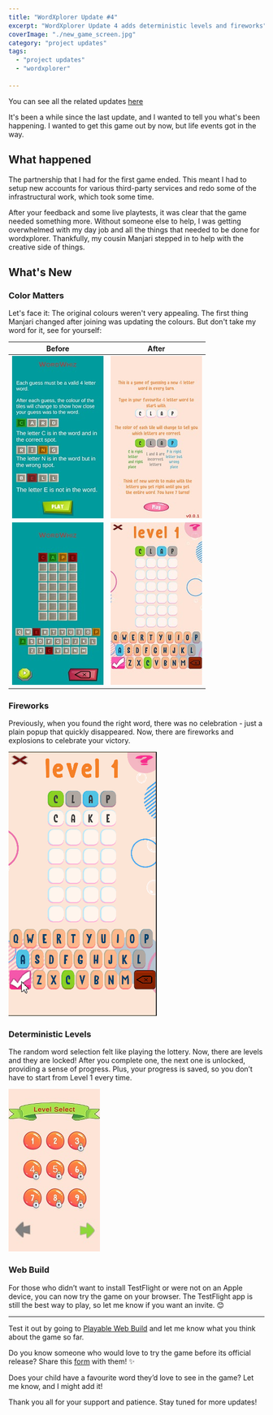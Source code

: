 ```yaml
---
title: "WordXplorer Update #4"
excerpt: "WordXplorer Update 4 adds deterministic levels and fireworks"
coverImage: "./new_game_screen.jpg"
category: "project updates"
tags:
  - "project updates"
  - "wordxplorer"

---
```


You can see all the related updates [here](/tags/wordxplorer)

It's been a while since the last update, and I wanted to tell you what's been happening. I wanted to get this game out by now, but life events got in the way.

## What happened

The partnership that I had for the first game ended. This meant I had to setup new accounts for various third-party services and redo some of the infrastructural work, which took some time.

After your feedback and some live playtests, it was clear that the game needed something more. Without someone else to help, I was getting overwhelmed with my day job and all the things that needed to be done for wordxplorer. Thankfully, my cousin Manjari stepped in to help with the creative side of things.

## What's New

### Color Matters

Let's face it: The original colours weren't very appealing. The first thing Manjari changed after joining was updating the colours. But don't take my word for it, see for yourself:

|                       Before                       |                       After                        |
|:--------------------------------------------------:|:--------------------------------------------------:|
| ![Old Instructions Screen](./old_instructions.jpg) | ![New Instructions Screen](./new_instructions.jpg) |
|     ![Old Game Screen](./old_game_screen.jpg)      |     ![New Game Screen](./new_game_screen.jpg)      |

### Fireworks

Previously, when you found the right word, there was no celebration - just a plain popup that quickly disappeared. Now, there are fireworks and explosions to celebrate your victory.

![Fireworks](./fireworks.gif)

### Deterministic Levels

The random word selection felt like playing the lottery. Now, there are levels and they are locked! After you complete one, the next one is unlocked, providing a sense of progress. Plus, your progress is saved, so you don’t have to start from Level 1 every time.

![Level Selection Screen](./level_screen.jpg)

### Web Build

For those who didn’t want to install TestFlight or were not on an Apple device, you can now try the game on your browser. The TestFlight app is still the best way to play, so let me know if you want an invite. 😊

---

Test it out by going to [Playable Web Build](https://golden-pony-d2c3f0.netlify.app/) and let me know what you think about the game so far.

Do you know someone who would love to try the game before its official release? Share this [form](https://tally.so/r/wverVQ) with them! ✨

Does your child have a favourite word they’d love to see in the game? Let me know, and I might add it!

Thank you all for your support and patience. Stay tuned for more updates!